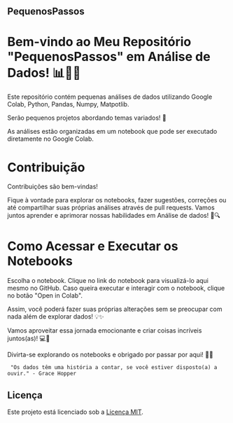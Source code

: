 ## PequenosPassos

# Bem-vindo ao Meu Repositório "PequenosPassos" em Análise de Dados! 📊🐍💕

Este repositório contém pequenas análises de dados utilizando Google Colab, Python, Pandas, Numpy, Matpotlib. 

Serão pequenos projetos abordando temas variados! 🚀

As análises estão organizadas em um notebook que pode ser executado diretamente no Google Colab.

# Contribuição

Contribuições são bem-vindas! 

Fique à vontade para explorar os notebooks, fazer sugestões, correções ou até compartilhar suas próprias análises através de pull requests. Vamos juntos aprender e aprimorar nossas habilidades em Análise de dados! 🤝🔍

# Como Acessar e Executar os Notebooks

Escolha o notebook.
Clique no link do notebook para visualizá-lo aqui mesmo no GitHub.
Caso queira executar e interagir com o notebook, clique no botão "Open in Colab". 

Assim, você poderá fazer suas próprias alterações sem se preocupar com nada além de explorar dados! 💡✨

Vamos aproveitar essa jornada emocionante e criar coisas incríveis juntos(as)! 💻🎉

Divirta-se explorando os notebooks e obrigado por passar por aqui! 🙏😄

     "Os dados têm uma história a contar, se você estiver disposto(a) a ouvir." - Grace Hopper 

## Licença

Este projeto está licenciado sob a [Licença MIT](LICENSE).

